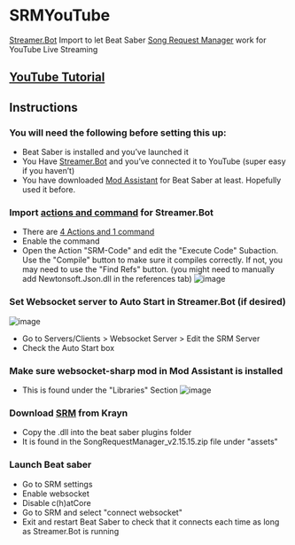 # SRMYouTube
[Streamer.Bot](https://streamer.bot/) Import to let Beat Saber [Song Request Manager](https://github.com/Krayn/SongRequestManager/releases) work for YouTube Live Streaming

## [YouTube Tutorial](https://youtu.be/b_5htZshHbA)

## Instructions
### You will need the following before setting this up:
- Beat Saber is installed and you’ve launched it
- You Have [Streamer.Bot](https://streamer.bot/) and you’ve connected it to YouTube (super easy if you haven’t)
- You have downloaded [Mod Assistant](https://github.com/Assistant/ModAssistant/releases/tag/v1.1.32) for Beat Saber at least. Hopefully used it before.



### Import [actions and command](https://github.com/Haunter56/SRMYouTube/blob/main/SRM4YouTubeNEW.sb) for Streamer.Bot
- There are [4 Actions and 1 command](https://github.com/Haunter56/SRMYouTube/blob/main/SRM4YouTubeNEW.sb)
- Enable the command
- Open the Action "SRM-Code" and edit the "Execute Code" Subaction. Use the "Compile" button to make sure it compiles correctly. If not, you may need to use the "Find Refs" button. (you might need to manually add Newtonsoft.Json.dll in the references tab)
 ![image](https://github.com/Haunter56/SRMYouTube/assets/107263697/37f5c22e-c4b1-444f-8cb9-31b2917ccd48)



### Set Websocket server to Auto Start in Streamer.Bot (if desired)
![image](https://github.com/Haunter56/SRMYouTube/assets/107263697/09f379e9-6c06-45cf-8045-9baf2f4849ae)

- Go to Servers/Clients > Websocket Server > Edit the SRM Server
- Check the Auto Start box
  
### Make sure websocket-sharp mod in Mod Assistant is installed
- This is found under the "Libraries" Section
  ![image](https://github.com/Haunter56/SRMYouTube/assets/107263697/3471bbdd-b7cf-4d4b-b0f0-a2190e5fb17e)


### Download [SRM](https://github.com/Krayn/SongRequestManager/releases) from Krayn
- Copy the .dll into the beat saber plugins folder
- It is found in the SongRequestManager_v2.15.15.zip file under "assets"

### Launch Beat saber
- Go to SRM settings
- Enable websocket
- Disable c(h)atCore
- Go to SRM and select "connect websocket"
- Exit and restart Beat Saber to check that it connects each time as long as Streamer.Bot is running

